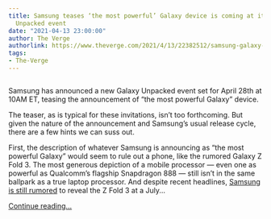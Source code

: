 ```yaml
---
title: Samsung teases ‘the most powerful’ Galaxy device is coming at its April 28th
  Unpacked event
date: "2021-04-13 23:00:00"
author: The Verge
authorlink: https://www.theverge.com/2021/4/13/22382512/samsung-galaxy-unpacked-april-28th-event-most-powerful-device-book-pro
tags:
- The-Verge
---
```

<figure>
      <img alt="" src="https://cdn.vox-cdn.com/thumbor/_Xi2NDMyTHa6d-YSXcdQ7iR5abo=/247x0:2854x1738/1310x873/cdn.vox-cdn.com/uploads/chorus_image/image/69121986/Screen_Shot_2021_04_13_at_4.36.25_PM.0.png" />
    </figure>

  <p id="MPRK9S">Samsung has announced a new Galaxy Unpacked event set for April 28th at 10AM ET, teasing the announcement of “the most powerful Galaxy” device.</p>
<p id="OWnPZr">The teaser, as is typical for these invitations, isn’t too forthcoming. But given the nature of the announcement and Samsung’s usual release cycle, there are a few hints we can suss out. </p>
<p id="KbGnAT">First, the description of whatever Samsung is announcing as “the most powerful Galaxy” would seem to rule out a phone, like the rumored Galaxy Z Fold 3. The most generous depiction of a mobile processor — even one as powerful as Qualcomm’s flagship Snapdragon 888 — still isn’t in the same ballpark as a true laptop processor. And despite recent headlines, <a href="https://www.androidauthority.com/samsung-galaxy-z-fold-3-launch-date-1216922/">Samsung is still rumored</a> to reveal the Z Fold 3 at a July...</p>
  <p>
    <a href="https://www.theverge.com/2021/4/13/22382512/samsung-galaxy-unpacked-april-28th-event-most-powerful-device-book-pro">Continue reading&hellip;</a>
  </p>